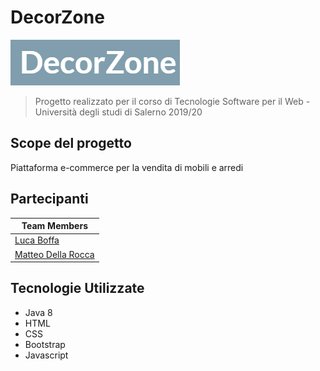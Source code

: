 # DecorZone

![DecorZone Logo](https://github.com/mattdr5/DecorZone/blob/main/DecorZoneLogo.png)

> Progetto realizzato per il corso di Tecnologie Software per il Web - Università degli studi di Salerno 2019/20

## Scope del progetto
Piattaforma e-commerce per la vendita di mobili e arredi

## Partecipanti

| Team Members |
|---|
| [Luca Boffa]()  |
| [Matteo Della Rocca](https://github.com/mattdr5) |

## Tecnologie Utilizzate

* Java 8
* HTML
* CSS
* Bootstrap
* Javascript
